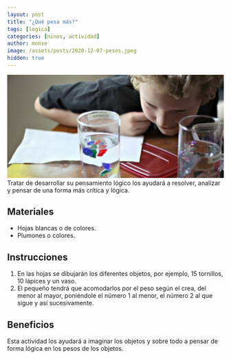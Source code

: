 ```yaml
---
layout: post
title: "¿Qué pesa más?"
tags: [logica]
categories: [ninos, actividad]
author: monse
image: /assets/posts/2020-12-07-pesos.jpeg
hidden: true
---
```

![Actividad de peso](/assets/posts/2020-12-07-pesos.jpeg)<br/> 
Tratar de desarrollar su pensamiento lógico los ayudará a resolver, analizar y pensar de una forma más crítica y lógica.     
 
## Materiales 
- Hojas blancas o de colores.
- Plumones o colores.   

## Instrucciones 
1. En las hojas se dibujarán los diferentes objetos, por ejemplo, 15 tornillos, 10 lápices y un vaso. 
2. El pequeño tendrá que acomodarlos por el peso según el crea, del menor al mayor, poniéndole el número 1 al menor, el número 2 al que sigue y así sucesivamente. 

## Beneficios 
Esta actividad los ayudará a imaginar los objetos y sobre todo a pensar de forma lógica en los pesos de los objetos. 